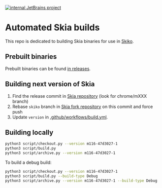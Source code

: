 [![internal JetBrains project](https://jb.gg/badges/internal.svg)](https://confluence.jetbrains.com/display/ALL/JetBrains+on+GitHub)
# Automated Skia builds

This repo is dedicated to building Skia binaries for use in [Skiko](https://github.com/JetBrains/skiko).

## Prebuilt binaries

Prebuilt binaries can be found [in releases](https://github.com/silenium-dev/skia-pack/releases).

## Building next version of Skia

1. Find the release commit in [Skia repository](https://github.com/google/skia) (look for chrome/mXXX branch)
2. Rebase `skiko` branch in [Skia fork repository](https://github.com/JetBrains/skia) on this commit and force push
3. Update `version` in [.github/workflows/build.yml](https://github.com/silenium-dev/skia-pack/blob/master/.github/workflows/build.yml).

## Building locally

```sh
python3 script/checkout.py --version m116-47d3027-1
python3 script/build.py
python3 script/archive.py --version m116-47d3027-1
```

To build a debug build:

```sh
python3 script/checkout.py --version m116-47d3027-1
python3 script/build.py --build-type Debug
python3 script/archive.py --version m116-47d3027-1 --build-type Debug
```
